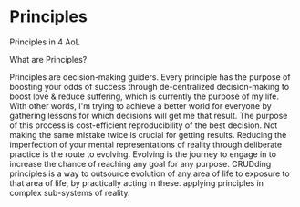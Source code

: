 # Principles
Principles in 4 AoL

What are Principles? 

  Principles are decision-making guiders. 
  Every principle has the purpose of boosting your odds of success through de-centralized decision-making to boost love & reduce suffering, which is currently the purpose of my life. 
  With other words, I'm trying to achieve a better world for everyone by gathering lessons for which decisions will get me that result.
  The purpose of this process is cost-efficient reproducibility of the best decision. Not making the same mistake twice is crucial for getting results. 
  Reducing the imperfection of your mental representations of reality through deliberate practice is the route to evolving.
  Evolving is the journey to engage in to increase the chance of reaching any goal for any purpose. 
  CRUDding principles is a way to outsource evolution of any area of life to exposure to that area of life, by practically acting in these. applying principles in complex sub-systems of reality.